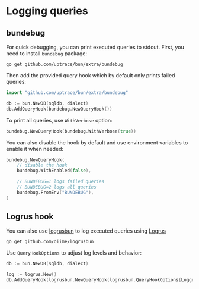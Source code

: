 # Logging queries

## bundebug

For quick debugging, you can print executed queries to stdout. First, you need to install `bundebug`
package:

```shell
go get github.com/uptrace/bun/extra/bundebug
```

Then add the provided query hook which by default only prints failed queries:

```go
import "github.com/uptrace/bun/extra/bundebug"

db := bun.NewDB(sqldb, dialect)
db.AddQueryHook(bundebug.NewQueryHook())
```

To print all queries, use `WithVerbose` option:

```go
bundebug.NewQueryHook(bundebug.WithVerbose(true))
```

You can also disable the hook by default and use environment variables to enable it when needed:

```go
bundebug.NewQueryHook(
    // disable the hook
    bundebug.WithEnabled(false),

    // BUNDEBUG=1 logs failed queries
    // BUNDEBUG=2 logs all queries
    bundebug.FromEnv("BUNDEBUG"),
)
```

## Logrus hook

You can also use [logrusbun](https://github.com/oiime/logrusbun) to log executed queries using
[Logrus](https://github.com/sirupsen/logrus)

```shell
go get github.com/oiime/logrusbun
```

Use `QueryHookOptions` to adjust log levels and behavior:

```go
db := bun.NewDB(sqldb, dialect)

log := logrus.New()
db.AddQueryHook(logrusbun.NewQueryHook(logrusbun.QueryHookOptions{Logger: log}))
```
